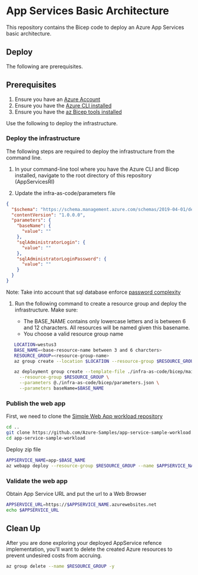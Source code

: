 # App Services Basic Architecture

This repository contains the Bicep code to deploy an Azure App Services basic architecture.

## Deploy

The following are prerequisites.

## Prerequisites

1. Ensure you have an [Azure Account](https://azure.microsoft.com/free/)
1. Ensure you have the [Azure CLI installed](https://learn.microsoft.com/cli/azure/install-azure-cli)
1. Ensure you have the [az Bicep tools installed](https://learn.microsoft.com/azure/azure-resource-manager/bicep/install)

Use the following to deploy the infrastructure.

### Deploy the infrastructure

The following steps are required to deploy the infrastructure from the command line.

1. In your command-line tool where you have the Azure CLI and Bicep installed, navigate to the root directory of this repository (AppServicesRI)

1. Update the infra-as-code/parameters file

```json
{
  "$schema": "https://schema.management.azure.com/schemas/2019-04-01/deploymentParameters.json#",
  "contentVersion": "1.0.0.0",
  "parameters": {
    "baseName": {
      "value": ""
    },
    "sqlAdministratorLogin": {
      "value": ""
    },
    "sqlAdministratorLoginPassword": {
      "value": ""
    }
  }
}
```

Note: Take into account that sql database enforce [password complexity](https://learn.microsoft.com/sql/relational-databases/security/password-policy?view=sql-server-ver16#password-complexity)

1. Run the following command to create a resource group and deploy the infrastructure. Make sure:

   - The BASE_NAME contains only lowercase letters and is between 6 and 12 characters. All resources will be named given this basename.
   - You choose a valid resource group name

```bash
   LOCATION=westus3
   BASE_NAME=<base-resource-name between 3 and 6 charcters>
   RESOURCE_GROUP=<resource-group-name>
   az group create --location $LOCATION --resource-group $RESOURCE_GROUP

   az deployment group create --template-file ./infra-as-code/bicep/main.bicep \
     --resource-group $RESOURCE_GROUP \
     --parameters @./infra-as-code/bicep/parameters.json \
     --parameters baseName=$BASE_NAME
```

### Publish the web app

First, we need to clone the [Simple Web App workload repository](https://github.com/Azure-Samples/app-service-sample-workload)

```bash
cd ..
git clone https://github.com/Azure-Samples/app-service-sample-workload.git
cd app-service-sample-workload
```

Deploy zip file

```bash
APPSERVICE_NAME=app-$BASE_NAME
az webapp deploy --resource-group $RESOURCE_GROUP --name $APPSERVICE_NAME --src-path ./website/SimpleWebApp/SimpleWebApp.zip
```

### Validate the web app

Obtain App Service URL and put the url to a Web Browser

```bash
APPSERVICE_URL=https://$APPSERVICE_NAME.azurewebsites.net
echo $APPSERVICE_URL
```

## Clean Up

After you are done exploring your deployed AppService refence implementation, you'll want to delete the created Azure resources to prevent undesired costs from accruing.

```bash
az group delete --name $RESOURCE_GROUP -y
```
